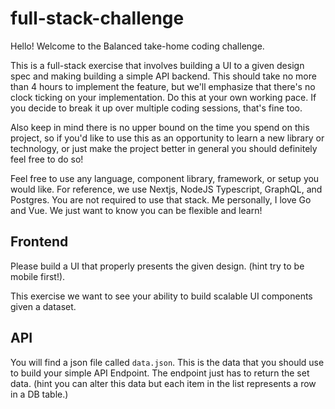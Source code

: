 # full-stack-challenge

Hello! Welcome to the Balanced take-home coding challenge.

This is a full-stack exercise that involves building a UI to a given design spec and making building a simple API backend. This should take no more than 4 hours to implement the feature, but we'll emphasize that there's no clock ticking on your implementation. Do this at your own working pace. If you decide to break it up over multiple coding sessions, that's fine too.

Also keep in mind there is no upper bound on the time you spend on this project, so if you'd like to use this as an opportunity to learn a new library or technology, or just make the project better in general you should definitely feel free to do so!

Feel free to use any language, component library, framework, or setup you would like. For reference, we use Nextjs, NodeJS Typescript, GraphQL, and Postgres. You are not required to use that stack. Me personally, I love Go and Vue. We just want to know you can be flexible and learn!

## Frontend

Please build a UI that properly presents the given design. (hint try to be mobile first!).

This exercise we want to see your ability to build scalable UI components given a dataset.

## API

You will find a json file called `data.json`. This is the data that you should use to build your simple API Endpoint. The endpoint just has to return the set data. (hint you can alter this data but each item in the list represents a row in a DB table.)
